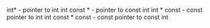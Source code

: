 int* - pointer to int
int const * - pointer to const int
int * const - const pointer to int
int const * const - const pointer to const int

